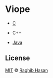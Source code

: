 # Viope 

* [C](./c)

* C++

* [Java](./java)


## License
[MIT](./license) © [Raghib Hasan](http://raghibm.com/)